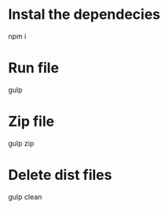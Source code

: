 # Instal the dependecies

npm i

# Run file

gulp

# Zip file

gulp zip

# Delete dist files

gulp clean
